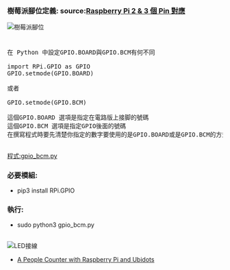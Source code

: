 ### 樹莓派腳位定義: source:[Raspberry Pi 2 & 3 個 Pin 對應](https://docs.microsoft.com/zh-tw/windows/iot-core/learn-about-hardware/pinmappings/pinmappingsrpi)
![樹莓派腳位](rp2_pinout.png)
#
<pre>
在 Python 中設定GPIO.BOARD與GPIO.BCM有何不同

import RPi.GPIO as GPIO
GPIO.setmode(GPIO.BOARD)

或者

GPIO.setmode(GPIO.BCM)

這個GPIO.BOARD 選項是指定在電路版上接脚的號碼
這個GPIO.BCM 選項是指定GPIO後面的號碼
在撰寫程式時要先清楚你指定的數字要使用的是GPIO.BOARD或是GPIO.BCM的方式
</pre>
##
[程式:gpio_bcm.py](gpio_bcm.py)
### 必要模組:
* pip3 install RPi.GPIO
### 執行:
* sudo python3 gpio_bcm.py
##
![LED接線](RPi_LED_bb.jpg)
* [A People Counter with Raspberry Pi and Ubidots](https://www.hackster.io/ubimaker/a-people-counter-with-raspberry-pi-and-ubidots-2b53be)
